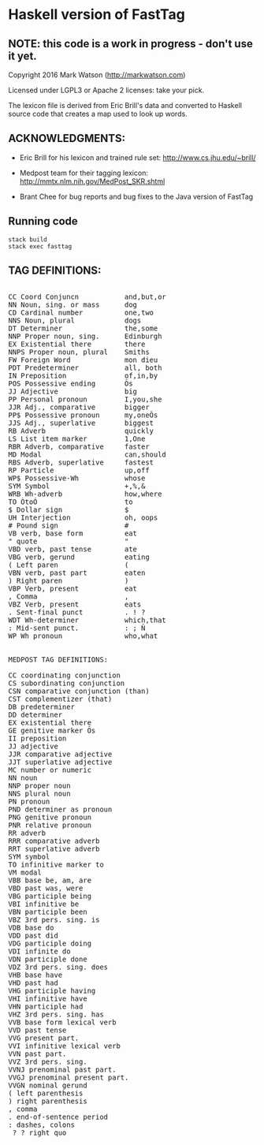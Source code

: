 # Haskell version of FastTag

## NOTE: this code is a work in progress - don't use it yet.

Copyright 2016 Mark Watson (http://markwatson.com)

Licensed under LGPL3 or Apache 2 licenses: take your pick.

The lexicon file is derived from Eric Brill's data and converted to Haskell source code that creates a map used to look up words.

ACKNOWLEDGMENTS:
----------------

- Eric Brill for his lexicon and trained rule set:   http://www.cs.jhu.edu/~brill/

- Medpost team for their tagging lexicon:            http://mmtx.nlm.nih.gov/MedPost_SKR.shtml

- Brant Chee for bug reports and bug fixes to the Java version of FastTag

## Running code

    stack build
    stack exec fasttag

TAG DEFINITIONS:
----------------

<pre>
	
CC Coord Conjuncn           and,but,or
NN Noun, sing. or mass      dog
CD Cardinal number          one,two
NNS Noun, plural            dogs
DT Determiner               the,some
NNP Proper noun, sing.      Edinburgh
EX Existential there        there
NNPS Proper noun, plural    Smiths
FW Foreign Word             mon dieu
PDT Predeterminer           all, both
IN Preposition              of,in,by
POS Possessive ending       Õs
JJ Adjective                big
PP Personal pronoun         I,you,she
JJR Adj., comparative       bigger
PP$ Possessive pronoun      my,oneÕs
JJS Adj., superlative       biggest
RB Adverb                   quickly
LS List item marker         1,One
RBR Adverb, comparative     faster
MD Modal                    can,should
RBS Adverb, superlative     fastest
RP Particle                 up,off
WP$ Possessive-Wh           whose
SYM Symbol                  +,%,&
WRB Wh-adverb               how,where
TO ÒtoÓ                     to
$ Dollar sign               $
UH Interjection             oh, oops
# Pound sign                #
VB verb, base form          eat
" quote                     "
VBD verb, past tense        ate
VBG verb, gerund            eating
( Left paren                (
VBN verb, past part         eaten
) Right paren               )
VBP Verb, present           eat
, Comma                     ,
VBZ Verb, present           eats
. Sent-final punct          . ! ?
WDT Wh-determiner           which,that
: Mid-sent punct.           : ; Ñ
WP Wh pronoun               who,what


MEDPOST TAG DEFINITIONS:

CC coordinating conjunction
CS subordinating conjunction
CSN comparative conjunction (than)
CST complementizer (that)
DB predeterminer
DD determiner
EX existential there
GE genitive marker Õs
II preposition
JJ adjective
JJR comparative adjective
JJT superlative adjective
MC number or numeric
NN noun
NNP proper noun
NNS plural noun
PN pronoun
PND determiner as pronoun
PNG genitive pronoun
PNR relative pronoun
RR adverb 
RRR comparative adverb
RRT superlative adverb
SYM symbol
TO infinitive marker to
VM modal
VBB base be, am, are
VBD past was, were
VBG participle being
VBI infinitive be
VBN participle been
VBZ 3rd pers. sing. is
VDB base do
VDD past did
VDG participle doing
VDI infinite do
VDN participle done
VDZ 3rd pers. sing. does
VHB base have
VHD past had
VHG participle having
VHI infinitive have
VHN participle had
VHZ 3rd pers. sing. has
VVB base form lexical verb
VVD past tense
VVG present part.
VVI infinitive lexical verb
VVN past part.
VVZ 3rd pers. sing.
VVNJ prenominal past part.
VVGJ prenominal present part.
VVGN nominal gerund
( left parenthesis
) right parenthesis
, comma
. end-of-sentence period
: dashes, colons
 ? ? right quo

</pre>
